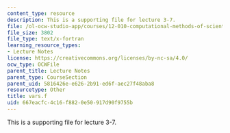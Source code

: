 ```yaml
---
content_type: resource
description: This is a supporting file for lecture 3-7.
file: /ol-ocw-studio-app/courses/12-010-computational-methods-of-scientific-programming-fall-2011/667eacfc4c16f8820e50917d90f9755b_vars.f
file_size: 3802
file_type: text/x-fortran
learning_resource_types:
- Lecture Notes
license: https://creativecommons.org/licenses/by-nc-sa/4.0/
ocw_type: OCWFile
parent_title: Lecture Notes
parent_type: CourseSection
parent_uid: 5816426e-e626-2b91-ed6f-aec27f48aba8
resourcetype: Other
title: vars.f
uid: 667eacfc-4c16-f882-0e50-917d90f9755b
---
```

This is a supporting file for lecture 3-7.